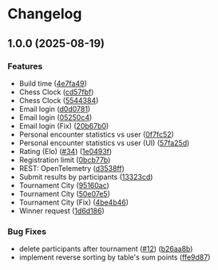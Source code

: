 # Changelog

## 1.0.0 (2025-08-19)


### Features

* Build time ([4e7fa49](https://github.com/vladimirshefer/ChessGrinder/commit/4e7fa4928caed205ffc7cc9aa7970f67ca202560))
* Chess Clock ([cd57fbf](https://github.com/vladimirshefer/ChessGrinder/commit/cd57fbf435564809d1ec711944b74b3c326772c8))
* Chess Clock ([5544384](https://github.com/vladimirshefer/ChessGrinder/commit/554438422506c3fa3c4bd1d58be7c5252b52d6ad))
* Email login ([d0d0781](https://github.com/vladimirshefer/ChessGrinder/commit/d0d0781bf52671e96d7da539af75e13328375ba3))
* Email login ([05250c4](https://github.com/vladimirshefer/ChessGrinder/commit/05250c4b5ca795ceb521e0de8f16a8e074a25f12))
* Email login (Fix) ([20b67b0](https://github.com/vladimirshefer/ChessGrinder/commit/20b67b0db4228b311e8c86651322e5e0ba94dd81))
* Personal encounter statistics vs user ([0f7fc52](https://github.com/vladimirshefer/ChessGrinder/commit/0f7fc52a5c90edc689787a8ffd54e9c0168426ea))
* Personal encounter statistics vs user (UI) ([57fa25d](https://github.com/vladimirshefer/ChessGrinder/commit/57fa25d395447311c40cb7619aded49611e1c60d))
* Rating (Elo) ([#34](https://github.com/vladimirshefer/ChessGrinder/issues/34)) ([1e0493f](https://github.com/vladimirshefer/ChessGrinder/commit/1e0493f40ed7b0bd62938bd4329c63002f5e2d69))
* Registration limit ([0bcb77b](https://github.com/vladimirshefer/ChessGrinder/commit/0bcb77b2eecdba8348534b6eb6ce3895b125faab))
* REST: OpenTelemetry ([d3538ff](https://github.com/vladimirshefer/ChessGrinder/commit/d3538ffdfacf431c608f0696240d894505b8cb4e))
* Submit results by participants ([13323cd](https://github.com/vladimirshefer/ChessGrinder/commit/13323cda567931b3014c20282ff5b431b1a5dbb0))
* Tournament City ([95160ac](https://github.com/vladimirshefer/ChessGrinder/commit/95160acb576ef0dcc697714cd29189485e6e56f6))
* Tournament City ([50e07e5](https://github.com/vladimirshefer/ChessGrinder/commit/50e07e50123c79b2cf31ed1768e5cfe05073a6b4))
* Tournament City (Fix) ([4be4b46](https://github.com/vladimirshefer/ChessGrinder/commit/4be4b46ea552d1e0bf9b344dbb5c2d3bc9bebd93))
* Winner request ([1d6d186](https://github.com/vladimirshefer/ChessGrinder/commit/1d6d18646619c6214af9223b5a45c509a3df0442))


### Bug Fixes

* delete participants after tournament ([#12](https://github.com/vladimirshefer/ChessGrinder/issues/12)) ([b26aa8b](https://github.com/vladimirshefer/ChessGrinder/commit/b26aa8bcb7a7d3a71b7de7b92c4268944d2ca137))
* implement reverse sorting by table's sum points ([ffe9d87](https://github.com/vladimirshefer/ChessGrinder/commit/ffe9d87ad0624b3b9419e72843f25c5114e1818f))
